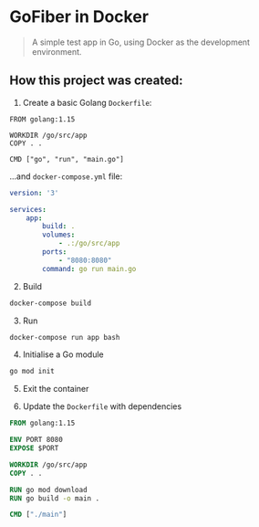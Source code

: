 # GoFiber in Docker

> A simple test app in Go, using Docker as the development environment.

## How this project was created:

1) Create a basic Golang `Dockerfile`:

```docker
FROM golang:1.15

WORKDIR /go/src/app
COPY . .

CMD ["go", "run", "main.go"]
```

...and `docker-compose.yml` file:

```yaml
version: '3'

services:
    app:
        build: .
        volumes:
            - .:/go/src/app
        ports:
            - "8080:8080"
        command: go run main.go
```

2) Build

```bash
docker-compose build
```

3) Run

```bash
docker-compose run app bash
```

4) Initialise a Go module

```bash
go mod init
```

5) Exit the container

6) Update the `Dockerfile` with dependencies

```Dockerfile
FROM golang:1.15

ENV PORT 8080
EXPOSE $PORT

WORKDIR /go/src/app
COPY . .

RUN go mod download
RUN go build -o main .

CMD ["./main"]
```